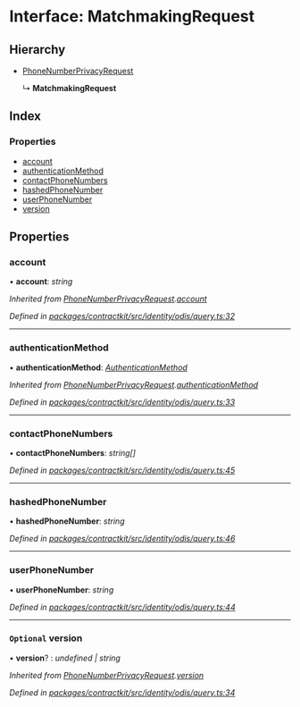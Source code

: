 # Interface: MatchmakingRequest

## Hierarchy

* [PhoneNumberPrivacyRequest](_identity_odis_query_.phonenumberprivacyrequest.md)

  ↳ **MatchmakingRequest**

## Index

### Properties

* [account](_identity_odis_query_.matchmakingrequest.md#account)
* [authenticationMethod](_identity_odis_query_.matchmakingrequest.md#authenticationmethod)
* [contactPhoneNumbers](_identity_odis_query_.matchmakingrequest.md#contactphonenumbers)
* [hashedPhoneNumber](_identity_odis_query_.matchmakingrequest.md#hashedphonenumber)
* [userPhoneNumber](_identity_odis_query_.matchmakingrequest.md#userphonenumber)
* [version](_identity_odis_query_.matchmakingrequest.md#optional-version)

## Properties

###  account

• **account**: *string*

*Inherited from [PhoneNumberPrivacyRequest](_identity_odis_query_.phonenumberprivacyrequest.md).[account](_identity_odis_query_.phonenumberprivacyrequest.md#account)*

*Defined in [packages/contractkit/src/identity/odis/query.ts:32](https://github.com/celo-org/celo-monorepo/blob/master/packages/contractkit/src/identity/odis/query.ts#L32)*

___

###  authenticationMethod

• **authenticationMethod**: *[AuthenticationMethod](../enums/_identity_odis_query_.authenticationmethod.md)*

*Inherited from [PhoneNumberPrivacyRequest](_identity_odis_query_.phonenumberprivacyrequest.md).[authenticationMethod](_identity_odis_query_.phonenumberprivacyrequest.md#authenticationmethod)*

*Defined in [packages/contractkit/src/identity/odis/query.ts:33](https://github.com/celo-org/celo-monorepo/blob/master/packages/contractkit/src/identity/odis/query.ts#L33)*

___

###  contactPhoneNumbers

• **contactPhoneNumbers**: *string[]*

*Defined in [packages/contractkit/src/identity/odis/query.ts:45](https://github.com/celo-org/celo-monorepo/blob/master/packages/contractkit/src/identity/odis/query.ts#L45)*

___

###  hashedPhoneNumber

• **hashedPhoneNumber**: *string*

*Defined in [packages/contractkit/src/identity/odis/query.ts:46](https://github.com/celo-org/celo-monorepo/blob/master/packages/contractkit/src/identity/odis/query.ts#L46)*

___

###  userPhoneNumber

• **userPhoneNumber**: *string*

*Defined in [packages/contractkit/src/identity/odis/query.ts:44](https://github.com/celo-org/celo-monorepo/blob/master/packages/contractkit/src/identity/odis/query.ts#L44)*

___

### `Optional` version

• **version**? : *undefined | string*

*Inherited from [PhoneNumberPrivacyRequest](_identity_odis_query_.phonenumberprivacyrequest.md).[version](_identity_odis_query_.phonenumberprivacyrequest.md#optional-version)*

*Defined in [packages/contractkit/src/identity/odis/query.ts:34](https://github.com/celo-org/celo-monorepo/blob/master/packages/contractkit/src/identity/odis/query.ts#L34)*

